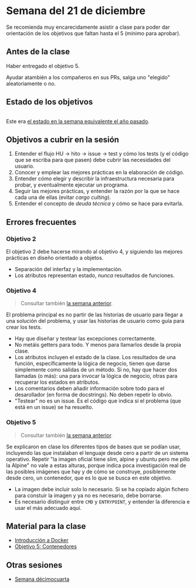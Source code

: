 # Semana del 21 de diciembre

Se recomienda muy encarecidamente asistir a clase para poder dar orientación de
los objetivos que faltan hasta el 5 (mínimo para aprobar).

## Antes de la clase

Haber entregado el objetivo 5.

Ayudar atambién a los compañeros en sus PRs, salga uno "elegido" aleatoriamente
o no.


## Estado de los objetivos

```txt

```

Este era [el estado en la semana equivalente el año
pasado](../sesiones-21-22/semana-15.md).

## Objetivos a cubrir en la sesión

1. Entender el flujo HU → hito → issue → test y cómo los tests (y el código que
   se escriba para que pasen) debe cubrir las necesidades del usuario.
2. Conocer y emplear las mejores prácticas en la elaboración de código.
3. Entender cómo elegir y describir la infraestructura necesaria para probar, y
   eventualmente ejecutar un programa.
4. Seguir las mejores prácticas, y entender la razón por la que se hace cada una
   de ellas (evitar *cargo culting*).
5. Entender el concepto de *deuda técnica* y cómo se hace para evitarla.

## Errores frecuentes


### Objetivo 2

El objetivo 2 debe hacerse mirando al objetivo 4, y siguiendo las mejores
prácticas en diseño orientado a objetos.

* Separación del interfaz y la implementación.
* Los atributos representan estado, *nunca* resultados de funciones.

### Objetivo 4

> Consultar también [la semana anterior](semana-14.md#objetivo-4).

El problema principal es no partir de las historias de usuario para
llegar a una solución del problema, y usar las historias de usuario
como guía para crear los tests.

* Hay que diseñar y testear las excepciones correctamente.
* No metáis getters para todo. Y menos para llamarlos desde la propia clase.
* Los atributos incluyen el estado de la clase. Los resultados de una función,
  específicamente la lógica de negocio, tienen que darse simplemente como
  salidas de un método. Si no, hay que hacer dos llamadas (o más): una para
  invocar la lógica de negocio, otras para recuperar los estados en atributos.
* Los comentarios deben añadir información sobre todo para el desarollador (en
  forma de docstrings). No deben repetir lo obvio.
* "Testear" no es un issue. Es el código que indica si el problema (que está en
  un issue) se ha resuelto.

### Objetivo 5

> Consultar también [la semana anterior](semana-14.md#objetivo-5).

Se explicaron en clase los diferentes tipos de bases que se podían usar,
incluyendo las que instalaban el lenguaje desde cero a partir de un sistema
operativo. Repetir "la imagen oficial tiene slim, alpine y ubuntu pero me pillo
la Alpine" no vale a estas alturas, porque indica poca investigación real de las
posibles imágenes que hay y de cómo se construye, posiblemente desde cero, un
contenedor, que es lo que se busca en este objetivo.

* La imagen debe incluir solo lo necesario. Si se ha copiado algún fichero para
  constuir la imagen y ya no es necesario, debe borrarse.
* Es necesario distinguir entre `CMD` y `ENTRYPOINT`, y entender la diferencia e
  usar el más adecuado aquí.

## Material para la clase

* [Introducción a Docker](http://jj.github.io/IV/documentos/temas/Contenedores)
* [Objetivo 5:
  Contenedores](http://jj.github.io/IV/documentos/proyecto/5.Docker)

## Otras sesiones

* [Semana décimocuarta](semana-14.md)


